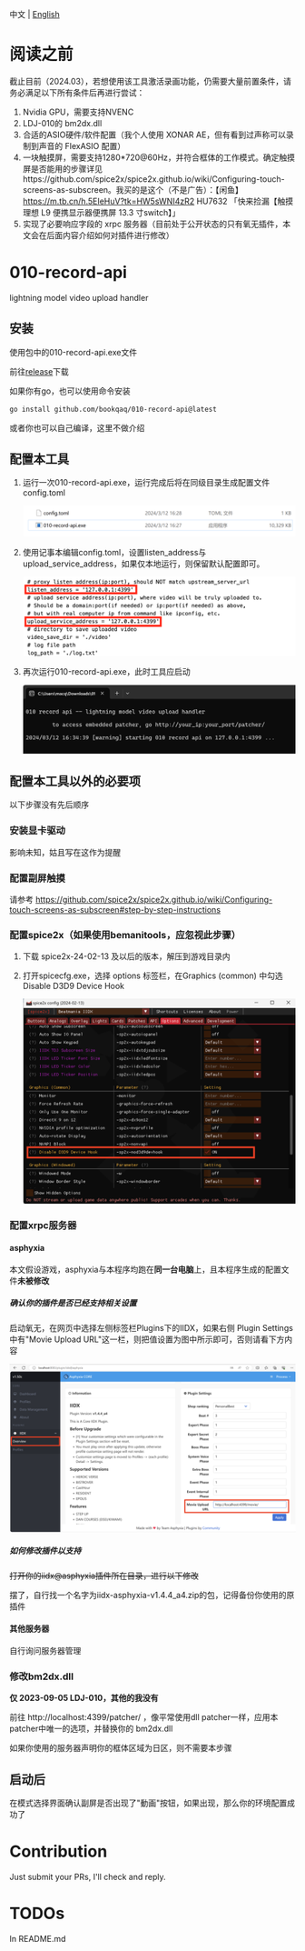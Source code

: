 中文 | [English](./README.md) 

# 阅读之前

截止目前（2024.03），若想使用该工具激活录画功能，仍需要大量前置条件，请务必满足以下所有条件后再进行尝试：

1. Nvidia GPU，需要支持NVENC
2. LDJ-010的 bm2dx.dll
3. 合适的ASIO硬件/软件配置（我个人使用 XONAR AE，但有看到过声称可以录制到声音的 FlexASIO 配置）
4. 一块触摸屏，需要支持1280*720@60Hz，并符合框体的工作模式。确定触摸屏是否能用的步骤详见https://github.com/spice2x/spice2x.github.io/wiki/Configuring-touch-screens-as-subscreen。我买的是这个（不是广告）：【闲鱼】https://m.tb.cn/h.5EIeHuV?tk=HW5sWNI4zR2 HU7632 「快来捡漏【触摸 理想 L9 便携显示器便携屏 13.3 寸switch】」
5. 实现了必要响应字段的 xrpc 服务器（目前处于公开状态的只有氧无插件，本文会在后面内容介绍如何对插件进行修改）

# 010-record-api

lightning model video upload handler

## 安装

使用包中的010-record-api.exe文件

前往[release](https://github.com/bookqaq/010-record-api/releases/)下载

如果你有go，也可以使用命令安装

```bash
go install github.com/bookqaq/010-record-api@latest
```

或者你也可以自己编译，这里不做介绍

## 配置本工具

1. 运行一次010-record-api.exe，运行完成后将在同级目录生成配置文件config.toml

   ![image-20240312162953082](https://github.com/bookqaq/010-record-api/blob/images/image-20240312162953082.png?raw=true)

2. 使用记事本编辑config.toml，设置listen_address与upload_service_address，如果仅本地运行，则保留默认配置即可。

   ![image-20240313170201467](https://github.com/bookqaq/010-record-api/blob/images/image-20240313170201467.png?raw=true)

3. 再次运行010-record-api.exe，此时工具应启动

   ![image-20240312163453651](https://github.com/bookqaq/010-record-api/blob/images/image-20240312163453651.png?raw=true)

## 配置本工具以外的必要项

以下步骤没有先后顺序

### 安装显卡驱动

影响未知，姑且写在这作为提醒

### 配置副屏触摸

请参考 https://github.com/spice2x/spice2x.github.io/wiki/Configuring-touch-screens-as-subscreen#step-by-step-instructions

### 配置spice2x（如果使用bemanitools，应忽视此步骤）

1. 下载 spice2x-24-02-13 及以后的版本，解压到游戏目录内

2. 打开spicecfg.exe，选择 options 标签栏，在Graphics (common) 中勾选 Disable D3D9 Device Hook

   ![image-20240312164557472](https://github.com/bookqaq/010-record-api/blob/images/image-20240312164557472.png?raw=true)

### 配置xrpc服务器

#### asphyxia

本文假设游戏，asphyxia与本程序均跑在**同一台电脑**上，且本程序生成的配置文件**未被修改**

##### 确认你的插件是否已经支持相关设置

启动氧无，在网页中选择左侧标签栏Plugins下的IIDX，如果右侧 Plugin Settings中有"Movie Upload URL"这一栏，则把值设置为图中所示即可，否则请看下方内容

![image-20240312165724390](https://github.com/bookqaq/010-record-api/blob/images/image-20240312165724390.png?raw=true)

##### 如何修改插件以支持

~~打开你的iidx@asphyxia插件所在目录，进行以下修改~~

摆了，自行找一个名字为iidx-asphyxia-v1.4.4_a4.zip的包，记得备份你使用的原插件

#### 其他服务器

自行询问服务器管理

### 修改bm2dx.dll

**仅 2023-09-05 LDJ-010，其他的我没有**

前往 http://localhost:4399/patcher/ ，像平常使用dll patcher一样，应用本patcher中唯一的选项，并替换你的 bm2dx.dll

如果你使用的服务器声明你的框体区域为日区，则不需要本步骤

## 启动后

在模式选择界面确认副屏是否出现了"動画"按钮，如果出现，那么你的环境配置成功了

# Contribution

Just submit your PRs, I'll check and reply.

# TODOs

In README.md